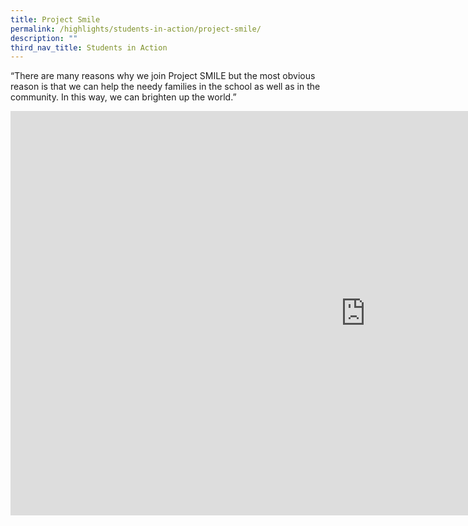 ```yaml
---
title: Project Smile
permalink: /highlights/students-in-action/project-smile/
description: ""
third_nav_title: Students in Action
---
```

“There are many reasons why we join Project SMILE but the most obvious reason is that we can help the needy families in the school as well as in the community. In this way, we can brighten up the world.”

<iframe width="1136" height="647" src="https://www.youtube.com/embed/ZbY-MlzeaOk" title="Project SMILE at LHPS 2021 updated" frameborder="0" allow="accelerometer; autoplay; clipboard-write; encrypted-media; gyroscope; picture-in-picture" allowfullscreen></iframe>